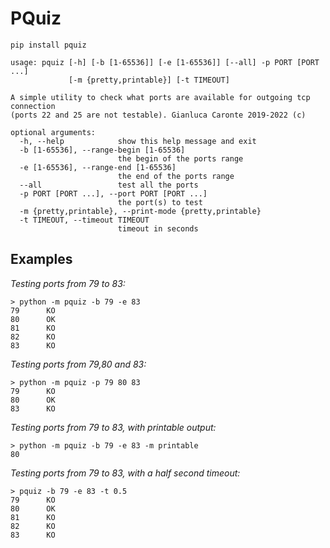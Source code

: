 # PQuiz

`pip install pquiz`

```
usage: pquiz [-h] [-b [1-65536]] [-e [1-65536]] [--all] -p PORT [PORT ...]
             [-m {pretty,printable}] [-t TIMEOUT]

A simple utility to check what ports are available for outgoing tcp connection
(ports 22 and 25 are not testable). Gianluca Caronte 2019-2022 (c)

optional arguments:
  -h, --help            show this help message and exit
  -b [1-65536], --range-begin [1-65536]
                        the begin of the ports range
  -e [1-65536], --range-end [1-65536]
                        the end of the ports range
  --all                 test all the ports
  -p PORT [PORT ...], --port PORT [PORT ...]
                        the port(s) to test
  -m {pretty,printable}, --print-mode {pretty,printable}
  -t TIMEOUT, --timeout TIMEOUT
                        timeout in seconds
```

## Examples

*Testing ports from 79 to 83:*
```
> python -m pquiz -b 79 -e 83
79      KO
80      OK
81      KO
82      KO
83      KO
```

*Testing ports from 79,80 and 83:*
```
> python -m pquiz -p 79 80 83
79      KO
80      OK
83      KO
```

*Testing ports from 79 to 83, with printable output:*
```
> python -m pquiz -b 79 -e 83 -m printable
80
```

*Testing ports from 79 to 83, with a half second timeout:*
```
> pquiz -b 79 -e 83 -t 0.5
79      KO
80      OK
81      KO
82      KO
83      KO
```